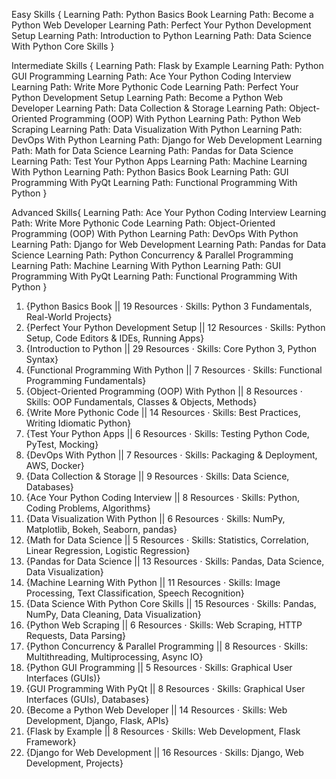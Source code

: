 Easy Skills {
Learning Path: Python Basics Book
Learning Path: Become a Python Web Developer
Learning Path: Perfect Your Python Development Setup
Learning Path: Introduction to Python
Learning Path: Data Science With Python Core Skills
}

Intermediate Skills {
Learning Path: Flask by Example
Learning Path: Python GUI Programming
Learning Path: Ace Your Python Coding Interview
Learning Path: Write More Pythonic Code
Learning Path: Perfect Your Python Development Setup
Learning Path: Become a Python Web Developer
Learning Path: Data Collection & Storage
Learning Path: Object-Oriented Programming (OOP) With Python
Learning Path: Python Web Scraping
Learning Path: Data Visualization With Python
Learning Path: DevOps With Python
Learning Path: Django for Web Development
Learning Path: Math for Data Science
Learning Path: Pandas for Data Science
Learning Path: Test Your Python Apps
Learning Path: Machine Learning With Python
Learning Path: Python Basics Book
Learning Path: GUI Programming With PyQt
Learning Path: Functional Programming With Python
}


Advanced Skills{
Learning Path: Ace Your Python Coding Interview
Learning Path: Write More Pythonic Code
Learning Path: Object-Oriented Programming (OOP) With Python
Learning Path: DevOps With Python
Learning Path: Django for Web Development
Learning Path: Pandas for Data Science
Learning Path: Python Concurrency & Parallel Programming
Learning Path: Machine Learning With Python
Learning Path: GUI Programming With PyQt
Learning Path: Functional Programming With Python
}



1. {Python Basics Book || 19 Resources ⋅ Skills: Python 3 Fundamentals, Real-World Projects}
2. {Perfect Your Python Development Setup || 12 Resources ⋅ Skills: Python Setup, Code Editors & IDEs, Running Apps}
3. {Introduction to Python || 29 Resources ⋅ Skills: Core Python 3, Python Syntax}
4. {Functional Programming With Python || 7 Resources ⋅ Skills: Functional Programming Fundamentals}
5. {Object-Oriented Programming (OOP) With Python || 8 Resources ⋅ Skills: OOP Fundamentals, Classes & Objects, Methods}
6. {Write More Pythonic Code || 14 Resources ⋅ Skills: Best Practices, Writing Idiomatic Python}
7. {Test Your Python Apps || 6 Resources ⋅ Skills: Testing Python Code, PyTest, Mocking}
8. {DevOps With Python || 7 Resources ⋅ Skills: Packaging & Deployment, AWS, Docker}
9. {Data Collection & Storage || 9 Resources ⋅ Skills: Data Science, Databases}
10. {Ace Your Python Coding Interview || 8 Resources ⋅ Skills: Python, Coding Problems, Algorithms}
11. {Data Visualization With Python || 6 Resources ⋅ Skills: NumPy, Matplotlib, Bokeh, Seaborn, pandas}
12. {Math for Data Science || 5 Resources ⋅ Skills: Statistics, Correlation, Linear Regression, Logistic Regression}
13. {Pandas for Data Science || 13 Resources ⋅ Skills: Pandas, Data Science, Data Visualization}
14. {Machine Learning With Python || 11 Resources ⋅ Skills: Image Processing, Text Classification, Speech Recognition}
15. {Data Science With Python Core Skills || 15 Resources ⋅ Skills: Pandas, NumPy, Data Cleaning, Data Visualization}
16. {Python Web Scraping  || 6 Resources ⋅ Skills: Web Scraping, HTTP Requests, Data Parsing}
17. {Python Concurrency & Parallel Programming || 8 Resources ⋅ Skills: Multithreading, Multiprocessing, Async IO}
18. {Python GUI Programming || 5 Resources ⋅ Skills: Graphical User Interfaces (GUIs)}
19. {GUI Programming With PyQt || 8 Resources ⋅ Skills: Graphical User Interfaces (GUIs), Databases}
20. {Become a Python Web Developer || 14 Resources ⋅ Skills: Web Development, Django, Flask, APIs}
21. {Flask by Example || 8 Resources ⋅ Skills: Web Development, Flask Framework}
22. {Django for Web Development || 16 Resources ⋅ Skills: Django, Web Development, Projects}

